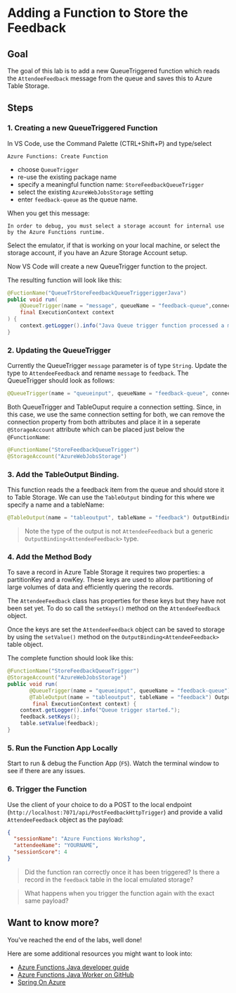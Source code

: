 # Adding a Function to Store the Feedback

## Goal

The goal of this lab is to add a new QueueTriggered function which reads the `AttendeeFeedback` message from the queue and saves this to Azure Table Storage.

## Steps

### 1. Creating a new QueueTriggered Function

In VS Code, use the Command Palette (CTRL+Shift+P) and type/select

`Azure Functions: Create Function`

- choose `QueueTrigger`
- re-use the existing package name
- specify a meaningful function name: `StoreFeedbackQueueTrigger`
- select the existing `AzureWebJobsStorage` setting
- enter `feedback-queue` as the queue name.

When you get this message:

 `In order to debug, you must select a storage account for internal use by the Azure Functions runtime.`

Select the emulator, if that is working on your local machine, or select the storage account, if you have an Azure Storage Account setup.

Now VS Code will create a new QueueTrigger function to the project.

The resulting function will look like this:

```java
@FuctionName("QueueTrStoreFeedbackQueueTriggeriggerJava")
public void run(
    @QueueTrigger(name = "message", queueName = "feedback-queue",connection = "AzureWebJobsStorage") String message,
    final ExecutionContext context
) {
    context.getLogger().info("Java Queue trigger function processed a message: " + message);
}
```

### 2. Updating the QueueTrigger

Currently the QueueTrigger `message` parameter is of type `String`. Update the type to `AttendeeFeedback` and rename `message` to `feedback`. The QueueTrigger should look as follows:

```java
@QueueTrigger(name = "queueinput", queueName = "feedback-queue", connection="AzureWebJobsStorage") AttendeeFeedback feedback,
```

Both QueueTrigger and TableOuput require a connection setting. Since, in this case, we use the same connection setting for both, we can remove the connection property from both attributes and place it in a seperate `@StorageAccount` attribute which can be placed just below the `@FunctionName`:

```java
@FunctionName("StoreFeedbackQueueTrigger")
@StorageAccount("AzureWebJobsStorage")
```

### 3. Add the TableOutput Binding. 

This function reads the a feedback item from the queue and should store it to Table Storage. 
We can use the `TableOutput` binding for this where we specify a name and a tableName: 

```java
@TableOutput(name = "tableoutput", tableName = "feedback") OutputBinding<AttendeeFeedback> table,
```

> Note the type of the output is not `AttendeeFeedback` but a generic `OutputBinding<AttendeeFeedback>` type.

### 4. Add the Method Body

To save a record in Azure Table Storage it requires two properties: a partitionKey and a rowKey. These keys are used to allow partitioning of large volumes of data and efficiently quering the records.

The `AttendeeFeedback` class has properties for these keys but they have not been set yet. To do so call the `setKeys()` method on the `AttendeeFeedback` object.

Once the keys are set the `AttendeeFeedback` object can be saved to storage by using the `setValue()` method on the `OutputBinding<AttendeeFeedback>` table object.

The complete function should look like this:

```java
@FunctionName("StoreFeedbackQueueTrigger")
@StorageAccount("AzureWebJobsStorage")
public void run(
       @QueueTrigger(name = "queueinput", queueName = "feedback-queue") AttendeeFeedback feedback,
       @TableOutput(name = "tableoutput", tableName = "feedback") OutputBinding<AttendeeFeedback> table,
        final ExecutionContext context) {
    context.getLogger().info("Queue trigger started.");
    feedback.setKeys();
    table.setValue(feedback);
}
```

### 5. Run the Function App Locally

Start to run & debug the Function App (`F5`). Watch the terminal window to see if there are any issues.

### 6. Trigger the Function

Use the client of your choice to do a POST to the local endpoint (`http://localhost:7071/api/PostFeedbackHttpTrigger`) and provide a valid `AttendeeFeedback` object as the payload:

```json
{
  "sessionName": "Azure Functions Workshop",
  "attendeeName": "YOURNAME",
  "sessionScore": 4
}
```

> Did the function ran correctly once it has been triggered? Is there a record in the `feedback` table in the local emulated storage?

> What happens when you trigger the function again with the exact same payload?

## Want to know more?

You've reached the end of the labs, well done!

Here are some additional resources you might want to look into:
- [Azure Functions Java developer guide](https://docs.microsoft.com/en-us/azure/azure-functions/functions-reference-java)
- [Azure Functions Java Worker on GitHub](https://github.com/Azure/azure-functions-java-worker)
- [Spring On Azure](https://docs.microsoft.com/en-us/azure/java/spring-framework/?view=azure-java-stable)
